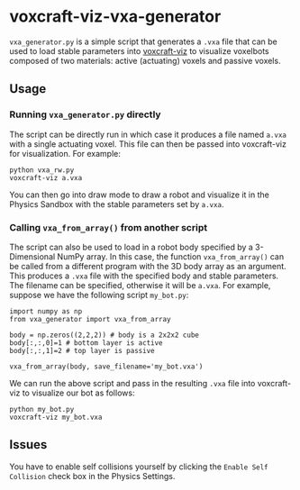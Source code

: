 # voxcraft-viz-vxa-generator

`vxa_generator.py` is a simple script that generates a `.vxa` file that can be used to load stable parameters into [voxcraft-viz](https://github.com/voxcraft/voxcraft-viz) to visualize voxelbots composed of two materials: active (actuating) voxels and passive voxels. 

## Usage

### Running `vxa_generator.py` directly

The script can be directly run in which case it produces a file named `a.vxa` with a single actuating voxel. This file can then be passed into voxcraft-viz for visualization. For example:

```
python vxa_rw.py
voxcraft-viz a.vxa
```

You can then go into draw mode to draw a robot and visualize it in the Physics Sandbox with the stable parameters set by `a.vxa`.

### Calling `vxa_from_array()` from another script

The script can also be used to load in a robot body specified by a 3-Dimensional NumPy array. In this case, the function `vxa_from_array()` can be called from a different program with the 3D body array as an argument. This produces a `.vxa` file with the specified body and stable parameters. The filename can be specified, otherwise it will be `a.vxa`. For example, suppose we have the following script `my_bot.py`:

```
import numpy as np
from vxa_generator import vxa_from_array

body = np.zeros((2,2,2)) # body is a 2x2x2 cube
body[:,:,0]=1 # bottom layer is active 
body[:,:,1]=2 # top layer is passive

vxa_from_array(body, save_filename='my_bot.vxa')
```

We can run the above script and pass in the resulting `.vxa` file into voxcraft-viz to visualize our bot as follows:

```
python my_bot.py
voxcraft-viz my_bot.vxa
```

## Issues

You have to enable self collisions yourself by clicking the `Enable Self Collision` check box in the Physics Settings. 

